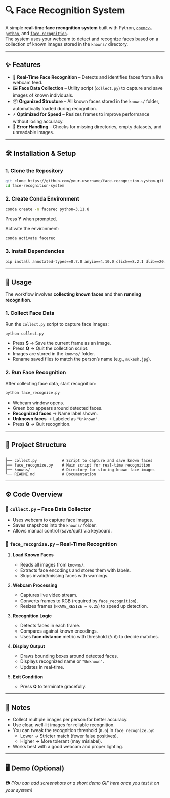 # 🔍 Face Recognition System  

A simple **real-time face recognition system** built with Python, [`opencv-python`](https://pypi.org/project/opencv-python/), and [`face_recognition`](https://github.com/ageitgey/face_recognition).  
The system uses your webcam to detect and recognize faces based on a collection of known images stored in the `knowns/` directory.  

---

## ✨ Features  

- 🎥 **Real-Time Face Recognition** – Detects and identifies faces from a live webcam feed.  
- 🖼️ **Face Data Collection** – Utility script (`collect.py`) to capture and save images of known individuals.  
- 📦 **Organized Structure** – All known faces stored in the `knowns/` folder, automatically loaded during recognition.  
- ⚡ **Optimized for Speed** – Resizes frames to improve performance without losing accuracy.  
- 🚨 **Error Handling** – Checks for missing directories, empty datasets, and unreadable images.  

---

## 🛠️ Installation & Setup  

### 1. Clone the Repository  
```bash
git clone https://github.com/your-username/face-recognition-system.git
cd face-recognition-system
```

### 2. Create Conda Environment  
```bash
conda create -n facerec python=3.11.8
```
Press **Y** when prompted.  

Activate the environment:  
```bash
conda activate facerec
```

### 3. Install Dependencies  
```bash
pip install annotated-types==0.7.0 anyio==4.10.0 click==8.2.1 dlib==20.0.0 face-recognition==1.3.0 face_recognition_models==0.3.0 fastapi==0.116.1 idna==3.10 numpy==2.2.6 opencv-python==4.12.0.88 pandas==2.3.1 pillow==11.3.0 pydantic==2.11.7 pydantic_core==2.33.2 python-dateutil==2.9.0.post0 pytz==2025.2 six==1.17.0 sniffio==1.3.1 starlette==0.47.2 typing-inspection==0.4.1 typing_extensions==4.14.1 tzdata==2025.2 uv==0.8.11
```

---

## 🚀 Usage  

The workflow involves **collecting known faces** and then **running recognition**.  

### 1. Collect Face Data  
Run the `collect.py` script to capture face images:  
```bash
python collect.py
```
- Press **S** → Save the current frame as an image.  
- Press **Q** → Quit the collection script.  
- Images are stored in the `knowns/` folder.  
- Rename saved files to match the person’s name (e.g., `mukesh.jpg`).  

### 2. Run Face Recognition  
After collecting face data, start recognition:  
```bash
python face_recognize.py
```
- Webcam window opens.  
- Green box appears around detected faces.  
- **Recognized faces** → Name label shown.  
- **Unknown faces** → Labeled as `"Unknown"`.  
- Press **Q** → Quit recognition.  

---

## 📂 Project Structure  

```
.
├── collect.py           # Script to capture and save known faces
├── face_recognize.py    # Main script for real-time recognition
├── knowns/              # Directory for storing known face images
└── README.md            # Documentation
```

---

## ⚙️ Code Overview  

### 🔹 `collect.py` – Face Data Collector  
- Uses webcam to capture face images.  
- Saves snapshots into the `knowns/` folder.  
- Allows manual control (save/quit) via keyboard.  

### 🔹 `face_recognize.py` – Real-Time Recognition  
1. **Load Known Faces**  
   - Reads all images from `knowns/`.  
   - Extracts face encodings and stores them with labels.  
   - Skips invalid/missing faces with warnings.  

2. **Webcam Processing**  
   - Captures live video stream.  
   - Converts frames to RGB (required by `face_recognition`).  
   - Resizes frames (`FRAME_RESIZE = 0.25`) to speed up detection.  

3. **Recognition Logic**  
   - Detects faces in each frame.  
   - Compares against known encodings.  
   - Uses **face distance** metric with threshold (`0.6`) to decide matches.  

4. **Display Output**  
   - Draws bounding boxes around detected faces.  
   - Displays recognized name or `"Unknown"`.  
   - Updates in real-time.  

5. **Exit Condition**  
   - Press **Q** to terminate gracefully.  

---

## 📌 Notes  

- Collect multiple images per person for better accuracy.  
- Use clear, well-lit images for reliable recognition.  
- You can tweak the recognition threshold (`0.6`) in `face_recognize.py`:  
  - Lower → Stricter match (fewer false positives).  
  - Higher → More tolerant (may mislabel).  
- Works best with a good webcam and proper lighting.  

---

## 🖥️ Demo (Optional)  

📷 *(You can add screenshots or a short demo GIF here once you test it on your system)*  
